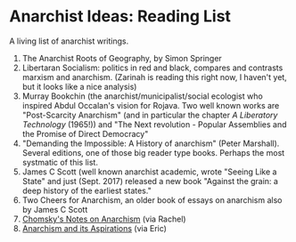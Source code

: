 # Anarchist Ideas: Reading List

A living list of anarchist writings. 

1. The Anarchist Roots of Geography, by Simon Springer 
2. Libertaran Socialism: politics in red and black, compares and contrasts marxism and anarchism.  (Zarinah is reading this right now, I haven't yet, but it looks like a nice analysis)
3. Murray Bookchin (the anarchist/municipalist/social ecologist who inspired Abdul Occalan's vision for Rojava. Two well known works are "Post-Scarcity Anarchism" (and in particular the chapter _A Liberatory Technology_ (1965!)) and "The Next revolution - Popular Assemblies and the Promise of Direct Democracy"
4. "Demanding the Impossible: A History of anarchism" (Peter Marshall). Several editions, one of those big reader type books. Perhaps the most systmatic of this list. 
5. James C Scott (well known anarchist academic, wrote "Seeing Like a State" and just (Sept. 2017) released a new book "Against the grain: a deep history of the earliest states."
6. Two Cheers for Anarchism, an older book of essays on anarchism also by James C Scott
1. [Chomsky's Notes on Anarchism](https://chomsky.info/1970____/) (via Rachel)
1. [Anarchism and its Aspirations](https://www.akpress.org/anarchism-and-its-aspirations.html) (via Eric) 